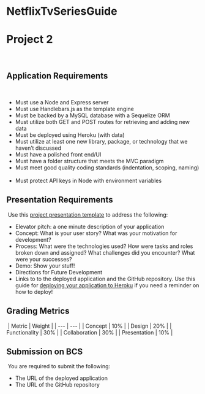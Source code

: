 # NetflixTvSeriesGuide

# Project 2
​
## Application Requirements
​
* Must use a Node and Express server
​
* Must use Handlebars.js as the template engine
​
* Must be backed by a MySQL database with a Sequelize ORM
​
* Must utilize both GET and POST routes for retrieving and adding new data
​
* Must be deployed using Heroku (with data)
​
* Must utilize at least one new library, package, or technology that we haven’t discussed
​
* Must have a polished front end/UI
​
* Must have a folder structure that meets the MVC paradigm
​
* Must meet good quality coding standards (indentation, scoping, naming)
​
* Must protect API keys in Node with environment variables
​
​
## Presentation Requirements
​
Use this [project presentation template](https://docs.google.com/presentation/d/1_u8TKy5zW5UlrVQVnyDEZ0unGI2tjQPDEpA0FNuBKAw/edit?usp=sharing) to address the following: 
​
* Elevator pitch: a one minute description of your application
​
* Concept: What is your user story? What was your motivation for development?
​
* Process: What were the technologies used? How were tasks and roles broken down and assigned? What challenges did you encounter? What were your successes?
​
* Demo: Show your stuff!
​
* Directions for Future Development
​
* Links to to the deployed application and the GitHub repository. Use this guide for [deploying your application to Heroku](../04-Important/GitHubHerokuConnect.md) if you need a reminder on how to deploy!
​
​
## Grading Metrics 
​
| Metric        | Weight | 
| ---           | ---    |
| Concept       | 10%    |
| Design        | 20%    |
| Functionality | 30%    |
| Collaboration | 30%    |
| Presentation  | 10%    |
​
​
## Submission on BCS
​
You are required to submit the following:
​
* The URL of the deployed application
​
* The URL of the GitHub repository